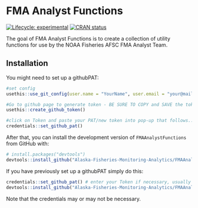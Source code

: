 
<!-- README.md is generated from README.Rmd. Please edit that file -->

# FMA Analyst Functions

<!-- badges: start -->

[![Lifecycle:
experimental](https://img.shields.io/badge/lifecycle-experimental-orange.svg)](https://lifecycle.r-lib.org/articles/stages.html#experimental)
[![CRAN
status](https://www.r-pkg.org/badges/version/FMAAnalystFunctions)](https://CRAN.R-project.org/package=FMAAnalystFunctions)
<!-- badges: end -->

The goal of FMA Analyst Functions is to create a collection of utility
functions for use by the NOAA Fisheries AFSC FMA Analyst Team.

## Installation

You might need to set up a githubPAT:

``` r
#set config
usethis::use_git_config(user.name = "YourName", user.email = "your@mail.com")

#Go to github page to generate token - BE SURE TO COPY and SAVE the token somewhere you can find it.
usethis::create_github_token()

#click on Token and paste your PAT/new token into pop-up that follows...
credentials::set_github_pat()
```

After that, you can install the development version of
`FMAAnalystFunctions` from GitHub with:

``` r
# install.packages("devtools")
devtools::install_github("Alaska-Fisheries-Monitoring-Analytics/FMAAnalystFunctions")
```

If you have previously set up a githubPAT simply do this:

``` r
credentials::set_github_pat() # enter your Token if necessary, usually not
devtools::install_github("Alaska-Fisheries-Monitoring-Analytics/FMAAnalystFunctions")
```

Note that the credentials may or may not be necessary.
